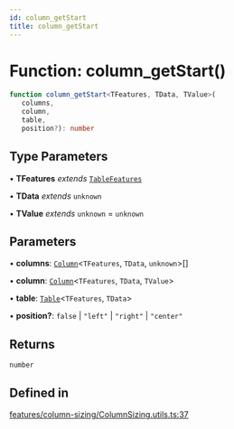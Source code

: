 ```yaml
---
id: column_getStart
title: column_getStart
---
```


# Function: column\_getStart()

```ts
function column_getStart<TFeatures, TData, TValue>(
   columns, 
   column, 
   table, 
   position?): number
```

## Type Parameters

• **TFeatures** *extends* [`TableFeatures`](../interfaces/tablefeatures.md)

• **TData** *extends* `unknown`

• **TValue** *extends* `unknown` = `unknown`

## Parameters

• **columns**: [`Column`](../type-aliases/column.md)\<`TFeatures`, `TData`, `unknown`\>[]

• **column**: [`Column`](../type-aliases/column.md)\<`TFeatures`, `TData`, `TValue`\>

• **table**: [`Table`](../type-aliases/table.md)\<`TFeatures`, `TData`\>

• **position?**: `false` \| `"left"` \| `"right"` \| `"center"`

## Returns

`number`

## Defined in

[features/column-sizing/ColumnSizing.utils.ts:37](https://github.com/TanStack/table/blob/b1e6b79157b0debc7222660572b06c8b857f4605/packages/table-core/src/features/column-sizing/ColumnSizing.utils.ts#L37)
